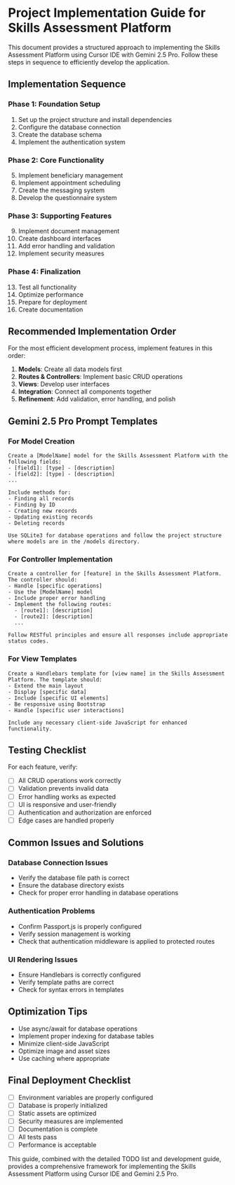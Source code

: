 # Project Implementation Guide for Skills Assessment Platform

This document provides a structured approach to implementing the Skills Assessment Platform using Cursor IDE with Gemini 2.5 Pro. Follow these steps in sequence to efficiently develop the application.

## Implementation Sequence

### Phase 1: Foundation Setup

1. Set up the project structure and install dependencies
2. Configure the database connection
3. Create the database schema
4. Implement the authentication system

### Phase 2: Core Functionality

5. Implement beneficiary management
6. Implement appointment scheduling
7. Create the messaging system
8. Develop the questionnaire system

### Phase 3: Supporting Features

9. Implement document management
10. Create dashboard interfaces
11. Add error handling and validation
12. Implement security measures

### Phase 4: Finalization

13. Test all functionality
14. Optimize performance
15. Prepare for deployment
16. Create documentation

## Recommended Implementation Order

For the most efficient development process, implement features in this order:

1. **Models**: Create all data models first
2. **Routes & Controllers**: Implement basic CRUD operations
3. **Views**: Develop user interfaces
4. **Integration**: Connect all components together
5. **Refinement**: Add validation, error handling, and polish

## Gemini 2.5 Pro Prompt Templates

### For Model Creation

```
Create a [ModelName] model for the Skills Assessment Platform with the following fields:
- [field1]: [type] - [description]
- [field2]: [type] - [description]
...

Include methods for:
- Finding all records
- Finding by ID
- Creating new records
- Updating existing records
- Deleting records

Use SQLite3 for database operations and follow the project structure where models are in the /models directory.
```

### For Controller Implementation

```
Create a controller for [feature] in the Skills Assessment Platform. The controller should:
- Handle [specific operations]
- Use the [ModelName] model
- Include proper error handling
- Implement the following routes:
  - [route1]: [description]
  - [route2]: [description]
  ...

Follow RESTful principles and ensure all responses include appropriate status codes.
```

### For View Templates

```
Create a Handlebars template for [view name] in the Skills Assessment Platform. The template should:
- Extend the main layout
- Display [specific data]
- Include [specific UI elements]
- Be responsive using Bootstrap
- Handle [specific user interactions]

Include any necessary client-side JavaScript for enhanced functionality.
```

## Testing Checklist

For each feature, verify:

- [ ] All CRUD operations work correctly
- [ ] Validation prevents invalid data
- [ ] Error handling works as expected
- [ ] UI is responsive and user-friendly
- [ ] Authentication and authorization are enforced
- [ ] Edge cases are handled properly

## Common Issues and Solutions

### Database Connection Issues

- Verify the database file path is correct
- Ensure the database directory exists
- Check for proper error handling in database operations

### Authentication Problems

- Confirm Passport.js is properly configured
- Verify session management is working
- Check that authentication middleware is applied to protected routes

### UI Rendering Issues

- Ensure Handlebars is correctly configured
- Verify template paths are correct
- Check for syntax errors in templates

## Optimization Tips

- Use async/await for database operations
- Implement proper indexing for database tables
- Minimize client-side JavaScript
- Optimize image and asset sizes
- Use caching where appropriate

## Final Deployment Checklist

- [ ] Environment variables are properly configured
- [ ] Database is properly initialized
- [ ] Static assets are optimized
- [ ] Security measures are implemented
- [ ] Documentation is complete
- [ ] All tests pass
- [ ] Performance is acceptable

This guide, combined with the detailed TODO list and development guide, provides a comprehensive framework for implementing the Skills Assessment Platform using Cursor IDE and Gemini 2.5 Pro.
